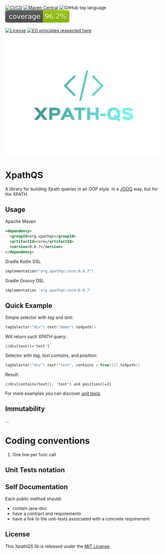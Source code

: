 [![CI/CD](https://github.com/nachg/xpathqs-core/actions/workflows/build.yml/badge.svg)](https://github.com/nachg/xpathqs-core/actions/workflows/build.yml)
[![Maven Central](https://maven-badges.herokuapp.com/maven-central/org.xpathqs/core/badge.svg)](https://maven-badges.herokuapp.com/maven-central/org.xpathqs/core/)
![GitHub top language](https://img.shields.io/github/languages/top/nachg/xpathqs-core)
[![Coverage](.github/badges/jacoco.svg)](jacoco.svg)

[![License](https://img.shields.io/github/license/nachg/xpathqs-core)](https://github.com/nachg/xpathqs-core/blob/master/LICENSE)
[![EO principles respected here](https://www.elegantobjects.org/badge.svg)](https://www.elegantobjects.org)

![logo](./logo.png)
# XpathQS

A library for building Xpath queries in an OOP style. In a [JOOQ](https://www.jooq.org/) way, but for the XPATH.

## Usage

Apache Maven
```xml
<dependency>
  <groupId>org.xpathqs</groupId>
  <artifactId>core</artifactId>
  <version>0.0.7</version>
</dependency>
```

Gradle Kotlin DSL
```kotlin
implementation("org.xpathqs:core:0.0.7")
```

Gradle Groovy DSL
```groovy
implementation 'org.xpathqs:core:0.0.7'
```

## Quick Example

Simple selector with _tag_ and _text_:

```kotlin
tagSelector("div").text("demo").toXpath()
```

Will return such XPATH query:

```xpath
//div[text()='test']
```

Selector with _tag_, _text contains_, and _position_:

```kotlin
tagSelector("div").text("test", contains = true)[2].toXpath()
```

Result:

```xpath
//div[contains(text(), 'test') and position()=2]
```

For more examples you can
discover [unit tests](https://github.com/nachg/xpathqs-core/tree/master/src/test/kotlin/org/xpathqs).

## Immutability

...

# Coding conventions

1. One line per func call

## Unit Tests notation

## Self Documentation

Each public method should:

* contain java-doc
* have a contract and requirements
* have a link to the unit-tests associated with a concrete requirement

## License

This XpathQS lib is released under the [MIT License](https://github.com/nachg/xpathqs-core/blob/master/LICENSE).